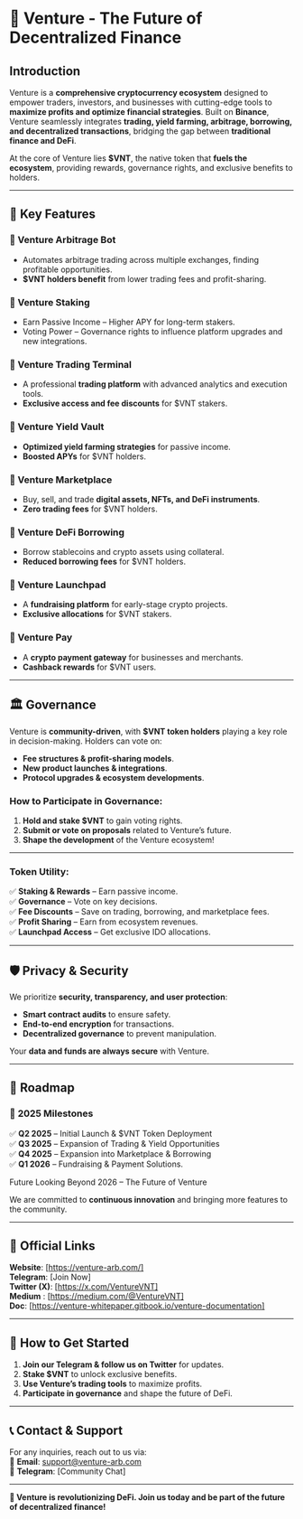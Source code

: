 # 🚀 Venture - The Future of Decentralized Finance  

## Introduction  
Venture is a **comprehensive cryptocurrency ecosystem** designed to empower traders, investors, and businesses with cutting-edge tools to **maximize profits and optimize financial strategies**. Built on **Binance**, Venture seamlessly integrates **trading, yield farming, arbitrage, borrowing, and decentralized transactions**, bridging the gap between **traditional finance and DeFi**.  

At the core of Venture lies **$VNT**, the native token that **fuels the ecosystem**, providing rewards, governance rights, and exclusive benefits to holders.  

---

## 🌟 Key Features  

### 🔹 Venture Arbitrage Bot  
- Automates arbitrage trading across multiple exchanges, finding profitable opportunities.  
- **$VNT holders benefit** from lower trading fees and profit-sharing.

### 🔹 Venture Staking  
- Earn Passive Income – Higher APY for long-term stakers. 
- Voting Power – Governance rights to influence platform upgrades and new integrations. 

### 🔹 Venture Trading Terminal  
- A professional **trading platform** with advanced analytics and execution tools.  
- **Exclusive access and fee discounts** for $VNT stakers.  

### 🔹 Venture Yield Vault  
- **Optimized yield farming strategies** for passive income.  
- **Boosted APYs** for $VNT holders.  

### 🔹 Venture Marketplace  
- Buy, sell, and trade **digital assets, NFTs, and DeFi instruments**.  
- **Zero trading fees** for $VNT holders.  

### 🔹 Venture DeFi Borrowing  
- Borrow stablecoins and crypto assets using collateral.  
- **Reduced borrowing fees** for $VNT holders.  

### 🔹 Venture Launchpad  
- A **fundraising platform** for early-stage crypto projects.  
- **Exclusive allocations** for $VNT stakers.  

### 🔹 Venture Pay  
- A **crypto payment gateway** for businesses and merchants.  
- **Cashback rewards** for $VNT users.  

---

## 🏛 Governance  
Venture is **community-driven**, with **$VNT token holders** playing a key role in decision-making. Holders can vote on:  
- **Fee structures & profit-sharing models**.  
- **New product launches & integrations**.  
- **Protocol upgrades & ecosystem developments**.  

### How to Participate in Governance:  
1. **Hold and stake $VNT** to gain voting rights.  
2. **Submit or vote on proposals** related to Venture’s future.  
3. **Shape the development** of the Venture ecosystem!  

---

### **Token Utility:**  
✅ **Staking & Rewards** – Earn passive income.  
✅ **Governance** – Vote on key decisions.  
✅ **Fee Discounts** – Save on trading, borrowing, and marketplace fees.  
✅ **Profit Sharing** – Earn from ecosystem revenues.  
✅ **Launchpad Access** – Get exclusive IDO allocations.  

---

## 🛡 Privacy & Security  
We prioritize **security, transparency, and user protection**:  
- **Smart contract audits** to ensure safety.  
- **End-to-end encryption** for transactions.  
- **Decentralized governance** to prevent manipulation.  

Your **data and funds are always secure** with Venture.  

---

## 📍 Roadmap  
### 🚀 **2025 Milestones**  
✅ **Q2 2025** – Initial Launch & $VNT Token Deployment  
✅ **Q3 2025** – Expansion of Trading & Yield Opportunities  
✅ **Q4 2025** – Expansion into Marketplace & Borrowing  
✅ **Q1 2026** – Fundraising & Payment Solutions.  

Future 
Looking Beyond 2026 – The Future of Venture

We are committed to **continuous innovation** and bringing more features to the community.  

---

## 🔗 Official Links  
**Website**: [https://venture-arb.com/] <br>
**Telegram**: [Join Now]  <br>
**Twitter (X)**: [https://x.com/VentureVNT]<br>
**Medium** : [https://medium.com/@VentureVNT]<br>
**Doc**: [https://venture-whitepaper.gitbook.io/venture-documentation]

---

## 📖 How to Get Started  
1. **Join our Telegram & follow us on Twitter** for updates.  
2. **Stake $VNT** to unlock exclusive benefits.  
3. **Use Venture’s trading tools** to maximize profits.  
4. **Participate in governance** and shape the future of DeFi.  

---

## 📞 Contact & Support  
For any inquiries, reach out to us via:  
📩 **Email**: support@venture-arb.com  
💬 **Telegram**: [Community Chat]  

---

**🚀 Venture is revolutionizing DeFi. Join us today and be part of the future of decentralized finance!**  
